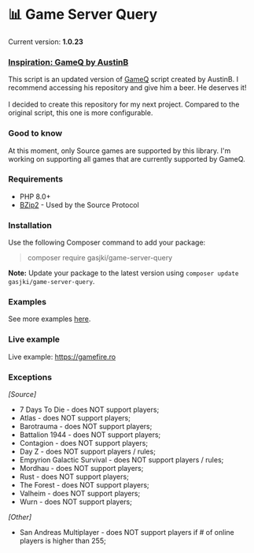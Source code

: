 # 📊 Game Server Query

Current version: **1.0.23**

### [Inspiration: GameQ by AustinB](https://github.com/Austinb/GameQ)

This script is an updated version of [GameQ](https://github.com/Austinb/GameQ) script created by AustinB. I recommend accessing his repository
and give him a beer. He deserves it!<br /><br />
I decided to create this repository for my next project. Compared to the original script,
this one is more configurable.

### Good to know

At this moment, only Source games are supported by this library. I'm working on supporting all games that are
currently supported by GameQ.

### Requirements
- PHP 8.0+
- [BZip2](https://www.php.net/manual/en/book.bzip2.php) - Used by the Source Protocol

### Installation

Use the following Composer command to add your package:

> composer require gasjki/game-server-query

**Note:** Update your package to the latest version using `composer update gasjki/game-server-query`.

### Examples

See more examples [here](https://github.com/Gasjki/GameServerQuery/wiki).

### Live example

Live example: https://gamefire.ro

### Exceptions

*[Source]*
- 7 Days To Die - does NOT support players;
- Atlas - does NOT support players;
- Barotrauma - does NOT support players;
- Battalion 1944 - does NOT support players;
- Contagion - does NOT support players;
- Day Z - does NOT support players / rules;
- Empyrion Galactic Survival - does NOT support players / rules;
- Mordhau - does NOT support players;
- Rust - does NOT support players;
- The Forest - does NOT support players;
- Valheim - does NOT support players;
- Wurn - does NOT support players;

*[Other]*
- San Andreas Multiplayer - does NOT support players if # of online players is higher than 255;